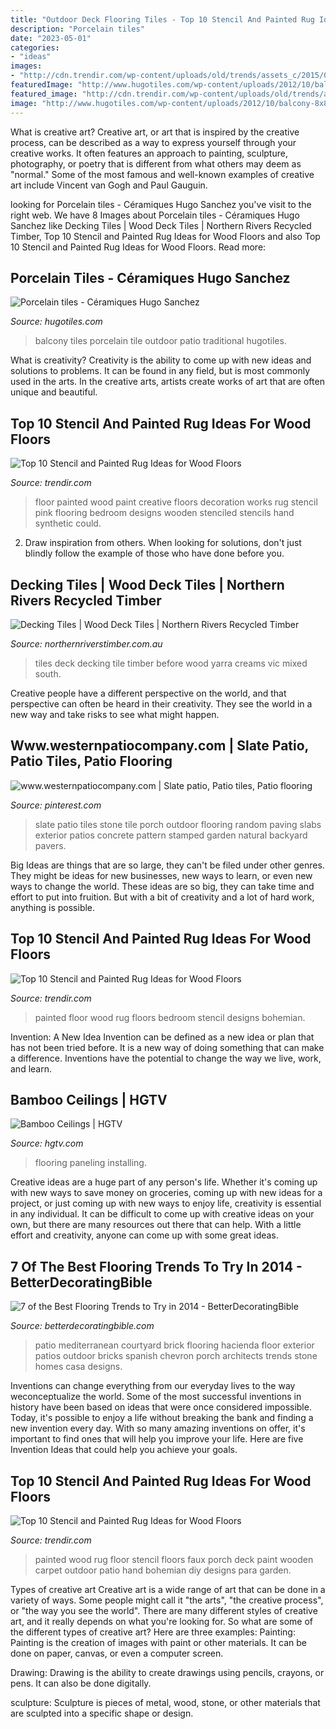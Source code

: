 ```yaml
---
title: "Outdoor Deck Flooring Tiles - Top 10 Stencil And Painted Rug Ideas For Wood Floors"
description: "Porcelain tiles"
date: "2023-05-01"
categories:
- "ideas"
images:
- "http://cdn.trendir.com/wp-content/uploads/old/trends/assets_c/2015/08/painted-wood-porch-faux-rug-thumb-autox840-55609.jpg"
featuredImage: "http://www.hugotiles.com/wp-content/uploads/2012/10/balcony-8x8-outdoor-tile.jpg"
featured_image: "http://cdn.trendir.com/wp-content/uploads/old/trends/assets_c/2015/08/girl-room-painted-pink-floor-thumb-autox839-55645.jpg"
image: "http://www.hugotiles.com/wp-content/uploads/2012/10/balcony-8x8-outdoor-tile.jpg"
---
```



What is creative art?
Creative art, or art that is inspired by the creative process, can be described as a way to express yourself through your creative works. It often features an approach to painting, sculpture, photography, or poetry that is different from what others may deem as "normal." Some of the most famous and well-known examples of creative art include Vincent van Gogh and Paul Gauguin.

	

		
looking for Porcelain tiles - Céramiques Hugo Sanchez you've visit to the right web. We have 8 Images about Porcelain tiles - Céramiques Hugo Sanchez like Decking Tiles | Wood Deck Tiles | Northern Rivers Recycled Timber, Top 10 Stencil and Painted Rug Ideas for Wood Floors and also Top 10 Stencil and Painted Rug Ideas for Wood Floors. Read more:
		
    
## Porcelain Tiles - Céramiques Hugo Sanchez

<img loading=lazy src="http://www.hugotiles.com/wp-content/uploads/2012/10/balcony-8x8-outdoor-tile.jpg" onerror="this.onerror=null;this.src='https://tse4.mm.bing.net/th?id=OIP.G7RTtJiQvN7ZOoE_MiBQ8gHaE7&amp;pid=15.1';" alt="Porcelain tiles - Céramiques Hugo Sanchez">

_Source: hugotiles.com_

>balcony tiles porcelain tile outdoor patio traditional hugotiles. 

	

What is creativity?
Creativity is the ability to come up with new ideas and solutions to problems. It can be found in any field, but is most commonly used in the arts. In the creative arts, artists create works of art that are often unique and beautiful.

    
## Top 10 Stencil And Painted Rug Ideas For Wood Floors

<img loading=lazy src="http://cdn.trendir.com/wp-content/uploads/old/trends/assets_c/2015/08/girl-room-painted-pink-floor-thumb-autox839-55645.jpg" onerror="this.onerror=null;this.src='https://tse1.mm.bing.net/th?id=OIP.IepVnPGDSNnBUQBPy4ic3QHaJ4&amp;pid=15.1';" alt="Top 10 Stencil and Painted Rug Ideas for Wood Floors">

_Source: trendir.com_

>floor painted wood paint creative floors decoration works rug stencil pink flooring bedroom designs wooden stenciled stencils hand synthetic could. 

	

2. Draw inspiration from others. When looking for solutions, don't just blindly follow the example of those who have done before you. 

    
## Decking Tiles | Wood Deck Tiles | Northern Rivers Recycled Timber

<img loading=lazy src="https://www.northernriverstimber.com.au/uploads/1/0/4/7/104701065/deck-tile-before-and-after-4.jpg" onerror="this.onerror=null;this.src='https://tse3.mm.bing.net/th?id=OIP.U5_P_898TJjQdMvPk8TRFQAAAA&amp;pid=15.1';" alt="Decking Tiles | Wood Deck Tiles | Northern Rivers Recycled Timber">

_Source: northernriverstimber.com.au_

>tiles deck decking tile timber before wood yarra creams vic mixed south. 

	

Creative people have a different perspective on the world, and that perspective can often be heard in their creativity. They see the world in a new way and take risks to see what might happen.

    
## Www.westernpatiocompany.com | Slate Patio, Patio Tiles, Patio Flooring

<img loading=lazy src="https://i.pinimg.com/736x/43/a8/f2/43a8f23668abe53ee73980bf4ade4c24--slate-patio-paving-ideas.jpg" onerror="this.onerror=null;this.src='https://tse1.mm.bing.net/th?id=OIP._hfImzNSB8YIGkCT0VGgvAHaJ3&amp;pid=15.1';" alt="www.westernpatiocompany.com | Slate patio, Patio tiles, Patio flooring">

_Source: pinterest.com_

>slate patio tiles stone tile porch outdoor flooring random paving slabs exterior patios concrete pattern stamped garden natural backyard pavers. 

	

Big Ideas are things that are so large, they can't be filed under other genres. They might be ideas for new businesses, new ways to learn, or even new ways to change the world. These ideas are so big, they can take time and effort to put into fruition. But with a bit of creativity and a lot of hard work, anything is possible.

    
## Top 10 Stencil And Painted Rug Ideas For Wood Floors

<img loading=lazy src="http://cdn.trendir.com/wp-content/uploads/old/trends/assets_c/2015/08/bohemian-rug-painted-on-bedroom-floor-thumb-autox841-55613.jpg" onerror="this.onerror=null;this.src='https://tse1.mm.bing.net/th?id=OIP.C8gvn_5qeb-Bgj-gy7JEXQHaJ5&amp;pid=15.1';" alt="Top 10 Stencil and Painted Rug Ideas for Wood Floors">

_Source: trendir.com_

>painted floor wood rug floors bedroom stencil designs bohemian. 

	

Invention: A New Idea
Invention can be defined as a new idea or plan that has not been tried before. It is a new way of doing something that can make a difference. Inventions have the potential to change the way we live, work, and learn.

    
## Bamboo Ceilings | HGTV

<img loading=lazy src="https://hgtvhome.sndimg.com/content/dam/images/hgrm/fullset/2011/6/15/0/TS-87730931_bamboo_s4x3.jpg.rend.hgtvcom.616.462.suffix/1405430431526.jpeg" onerror="this.onerror=null;this.src='https://tse4.mm.bing.net/th?id=OIP.GHlkkzaO6mr31KtECjNvmwHaFj&amp;pid=15.1';" alt="Bamboo Ceilings | HGTV">

_Source: hgtv.com_

>flooring paneling installing. 

	

Creative ideas are a huge part of any person's life. Whether it's coming up with new ways to save money on groceries, coming up with new ideas for a project, or just coming up with new ways to enjoy life, creativity is essential in any individual. It can be difficult to come up with creative ideas on your own, but there are many resources out there that can help. With a little effort and creativity, anyone can come up with some great ideas.

    
## 7 Of The Best Flooring Trends To Try In 2014 - BetterDecoratingBible

<img loading=lazy src="http://betterdecoratingbible.com/wp-content/uploads/2014/01/mediterranean-patio.jpg" onerror="this.onerror=null;this.src='https://tse1.mm.bing.net/th?id=OIP.oauFU53rcI6q4Astz5RnQgHaLP&amp;pid=15.1';" alt="7 of the Best Flooring Trends to Try in 2014 - BetterDecoratingBible">

_Source: betterdecoratingbible.com_

>patio mediterranean courtyard brick flooring hacienda floor exterior patios outdoor bricks spanish chevron porch architects trends stone homes casa designs. 

	

Inventions can change everything from our everyday lives to the way weconceptualize the world. Some of the most successful inventions in history have been based on ideas that were once considered impossible. Today, it's possible to enjoy a life without breaking the bank and finding a new invention every day. With so many amazing inventions on offer, it's important to find ones that will help you improve your life. Here are five Invention Ideas that could help you achieve your goals.

    
## Top 10 Stencil And Painted Rug Ideas For Wood Floors

<img loading=lazy src="http://cdn.trendir.com/wp-content/uploads/old/trends/assets_c/2015/08/painted-wood-porch-faux-rug-thumb-autox840-55609.jpg" onerror="this.onerror=null;this.src='https://tse4.mm.bing.net/th?id=OIP.jihh_wMLLBWeM57bInDoYgHaJ4&amp;pid=15.1';" alt="Top 10 Stencil and Painted Rug Ideas for Wood Floors">

_Source: trendir.com_

>painted wood rug floor stencil floors faux porch deck paint wooden carpet outdoor patio hand bohemian diy designs para garden. 

	

Types of creative art
Creative art is a wide range of art that can be done in a variety of ways. Some people might call it "the arts", "the creative process", or "the way you see the world". There are many different styles of creative art, and it really depends on what you're looking for. So what are some of the different types of creative art? Here are three examples: 
Painting: Painting is the creation of images with paint or other materials. It can be done on paper, canvas, or even a computer screen.

Drawing: Drawing is the ability to create drawings using pencils, crayons, or pens. It can also be done digitally.

 sculpture: Sculpture is pieces of metal, wood, stone, or other materials that are sculpted into a specific shape or design.

